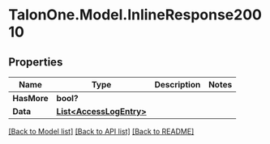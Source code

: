 # TalonOne.Model.InlineResponse20010
## Properties

Name | Type | Description | Notes
------------ | ------------- | ------------- | -------------
**HasMore** | **bool?** |  | 
**Data** | [**List&lt;AccessLogEntry&gt;**](AccessLogEntry.md) |  | 

[[Back to Model list]](../README.md#documentation-for-models) [[Back to API list]](../README.md#documentation-for-api-endpoints) [[Back to README]](../README.md)

